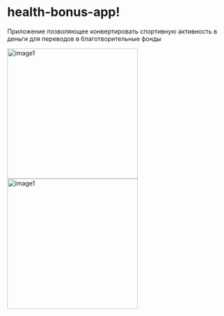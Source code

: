 # health-bonus-app!
Приложение позволяющее конвертировать спортивную активность в деньги для переводов в благотворительные фонды

<img src="https://github.com/Hem1x/health-bonus-app/assets/85455447/1d2e0c17-d76d-4606-a725-1bba59948132" alt="image1" width="300"/>
<img src="https://github.com/Hem1x/health-bonus-app/assets/85455447/6d6ab279-ef6e-4b2e-a9aa-d894108a9f23" alt="image1" width="300" />
